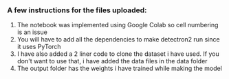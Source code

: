 ### A few instructions for the files uploaded:

1. The notebook was implemented using Google Colab so cell numbering is an issue
2. You will have to add all the dependencies to make detectron2 run since it uses PyTorch
3. I have also added a 2 liner code to clone the dataset i have used. If you don't want to use that, i have added the data files in the data folder
4. The output folder has the weights i have trained while making the model
